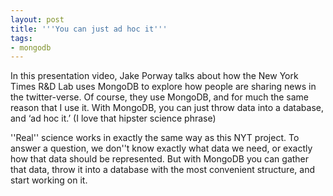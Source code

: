 ```yaml
---
layout: post
title: '''You can just ad hoc it'''
tags:
- mongodb
---
```

In this presentation video, Jake Porway talks about how the New York Times R&D Lab uses MongoDB to explore how people are sharing news in the twitter-verse. Of course, they use MongoDB, and for much the same reason that I use it. With MongoDB, you can just throw data into a database, and ‘ad hoc it.’ (I love that hipster science phrase)

''Real'' science works in exactly the same way as this NYT project. To answer a question, we don''t know exactly what data we need, or exactly how that data should be represented. But with MongoDB you can gather that data, throw it into a database with the most convenient structure, and start working on it.
